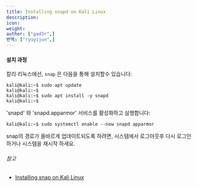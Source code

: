```yaml
---
title: Installing snapd on Kali Linux
description:
icon:
weight:
author: ["gad3r",]
번역: ["ryuyijun",]
---
```


#### 설치 과정
칼리 리눅스에선, `snap` 은 다음을 통해 설치할수 있습니다:

```console
kali@kali:~$ sudo apt update
kali@kali:~$
kali@kali:~$ sudo apt install -y snapd
kali@kali:~$
```

'snapd' 와 'snapd.apparmor' 서비스를 활성화하고 실행합니다:

```console
kali@kali:~$ sudo systemctl enable --now snapd apparmor
```

snap의 경로가 올바르게 업데이트되도록 하려면, 시스템에서 로그아웃후 다시 로그인하거나 시스템을 재시작 하세요.

###### 참고

- [Installing snap on Kali Linux](https://snapcraft.io/docs/installing-snap-on-kali)
